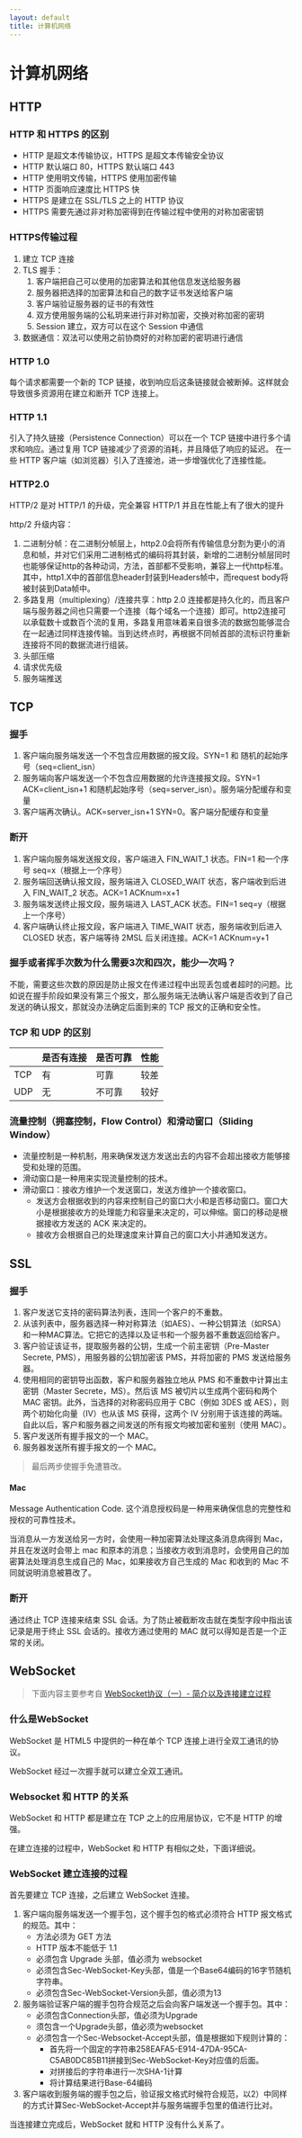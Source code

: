 ```yaml
---
layout: default
title: 计算机网络
---
```


# 计算机网络

## HTTP

### HTTP 和 HTTPS 的区别

 - HTTP 是超文本传输协议，HTTPS 是超文本传输安全协议
 - HTTP 默认端口 80，HTTPS 默认端口 443
 - HTTP 使用明文传输，HTTPS 使用加密传输
 - HTTP 页面响应速度比 HTTPS 快
 - HTTPS 是建立在 SSL/TLS 之上的 HTTP 协议
 - HTTPS 需要先通过非对称加密得到在传输过程中使用的对称加密密钥

### HTTPS传输过程

1. 建立 TCP 连接
2. TLS 握手：
    1. 客户端把自己可以使用的加密算法和其他信息发送给服务器
    2. 服务器把选择的加密算法和自己的数字证书发送给客户端
    3. 客户端验证服务器的证书的有效性
    4. 双方使用服务端的公私玥来进行非对称加密，交换对称加密的密玥
    5. Session 建立，双方可以在这个 Session 中通信
3. 数据通信：双法可以使用之前协商好的对称加密的密玥进行通信

### HTTP 1.0

每个请求都需要一个新的 TCP 链接，收到响应后这条链接就会被断掉。这样就会导致很多资源用在建立和断开 TCP 连接上。

### HTTP 1.1

 引入了持久链接（Persistence Connection）可以在一个 TCP 链接中进行多个请求和响应。通过复用 TCP 链接减少了资源的消耗，并且降低了响应的延迟。
 在一些 HTTP 客户端（如浏览器）引入了连接池，进一步增强优化了连接性能。

### HTTP2.0

HTTP/2 是对 HTTP/1 的升级，完全兼容 HTTP/1 并且在性能上有了很大的提升

http/2 升级内容：

1. 二进制分帧：在二进制分帧层上，http2.0会将所有传输信息分割为更小的消息和帧，并对它们采用二进制格式的编码将其封装，新增的二进制分帧层同时也能够保证http的各种动词，方法，首部都不受影响，兼容上一代http标准。其中，http1.X中的首部信息header封装到Headers帧中，而request body将被封装到Data帧中。
2. 多路复用（multiplexing）/连接共享：http 2.0 连接都是持久化的，而且客户端与服务器之间也只需要一个连接（每个域名一个连接）即可。http2连接可以承载数十或数百个流的复用，多路复用意味着来自很多流的数据包能够混合在一起通过同样连接传输。当到达终点时，再根据不同帧首部的流标识符重新连接将不同的数据流进行组装。
3. 头部压缩
4. 请求优先级
5. 服务端推送

## TCP

### 握手

1. 客户端向服务端发送一个不包含应用数据的报文段。SYN=1 和 随机的起始序号（seq=client_isn）
2. 服务端向客户端发送一个不包含应用数据的允许连接报文段。SYN=1  ACK=client_isn+1 和随机起始序号（seq=server_isn）。服务端分配缓存和变量
3. 客户端再次确认。ACK=server_isn+1 SYN=0。客户端分配缓存和变量

### 断开

1. 客户端向服务端发送报文段，客户端进入 FIN_WAIT_1 状态。FIN=1 和一个序号 seq=x（根据上一个序号）
2. 服务端回送确认报文段，服务端进入 CLOSED_WAIT 状态，客户端收到后进入 FIN_WAIT_2 状态。ACK=1 ACKnum=x+1
3. 服务端发送终止报文段，服务端进入 LAST_ACK 状态。FIN=1 seq=y（根据上一个序号）
4. 客户端确认终止报文段，客户端进入 TIME_WAIT 状态，服务端收到后进入 CLOSED 状态，客户端等待 2MSL 后关闭连接。ACK=1 ACKnum=y+1

### 握手或者挥手次数为什么需要3次和四次，能少一次吗？

不能，需要这些次数的原因是防止报文在传递过程中出现丢包或者超时的问题。比如说在握手阶段如果没有第三个报文，那么服务端无法确认客户端是否收到了自己发送的确认报文，那就没办法确定后面到来的 TCP 报文的正确和安全性。

### TCP 和 UDP 的区别

|      | 是否有连接 | 是否可靠 | 性能 |
| ---- | ---------- | :------- | ---- |
| TCP  | 有         | 可靠     | 较差 |
| UDP  | 无         | 不可靠   | 较好 |

### 流量控制（拥塞控制，Flow Control）和滑动窗口（Sliding Window）

- 流量控制是一种机制，用来确保发送方发送出去的内容不会超出接收方能够接受和处理的范围。
- 滑动窗口是一种用来实现流量控制的技术。
- 滑动窗口：接收方维护一个发送窗口，发送方维护一个接收窗口。
    - 发送方会根据收到的内容来控制自己的窗口大小和是否移动窗口。窗口大小是根据接收方的处理能力和容量来决定的，可以伸缩。窗口的移动是根据接收方发送的 ACK 来决定的。
    - 接收方会根据自己的处理速度来计算自己的窗口大小并通知发送方。

## SSL

### 握手

1. 客户发送它支持的密码算法列表，连同一个客户的不重数。
2. 从该列表中，服务器选择一种对称算法（如AES）、一种公钥算法（如RSA）和一种MAC算法。它把它的选择以及证书和一个服务器不重数返回给客户。
3. 客户验证该证书，提取服务器的公钥，生成一个前主密钥（Pre-Master Secrete, PMS），用服务器的公钥加密该 PMS，并将加密的 PMS 发送给服务器。
4. 使用相同的密钥导出函数，客户和服务器独立地从 PMS 和不重数中计算出主密钥（Master Secrete，MS）。然后该 MS 被切片以生成两个密码和两个 MAC 密钥。此外，当选择的对称密码应用于 CBC（例如 3DES 或 AES），则两个初始化向量（IV）也从该 MS 获得，这两个 IV 分别用于该连接的两端。自此以后，客户和服务器之间发送的所有报文均被加密和鉴别（使用 MAC）。
5. 客户发送所有握手报文的一个 MAC。
6. 服务器发送所有握手报文的一个 MAC。

> 最后两步使握手免遭篡改。

#### Mac

Message Authentication Code. 这个消息授权码是一种用来确保信息的完整性和授权的可靠性技术。

当消息从一方发送给另一方时，会使用一种加密算法处理这条消息病得到 Mac，并且在发送时会带上 mac 和原本的消息；当接收方收到消息时，会使用自己的加密算法处理消息生成自己的 Mac，如果接收方自己生成的 Mac 和收到的 Mac 不同就说明消息被篡改了。

### 断开

通过终止 TCP 连接来结束 SSL 会话。为了防止被截断攻击就在类型字段中指出该记录是用于终止 SSL 会话的。接收方通过使用的 MAC 就可以得知是否是一个正常的关闭。

## WebSocket

> 下面内容主要参考自 [WebSocket协议（一）- 简介以及连接建立过程](https://www.timefly.cn/learn-websocket-protocol-1/)

### 什么是WebSocket

WebSocket 是 HTML5 中提供的一种在单个 TCP 连接上进行全双工通讯的协议。

WebSocket 经过一次握手就可以建立全双工通讯。

### Websocket 和 HTTP 的关系

WebSocket 和 HTTP 都是建立在 TCP 之上的应用层协议，它不是 HTTP 的增强。

在建立连接的过程中，WebSocket 和 HTTP 有相似之处，下面详细说。

### WebSocket 建立连接的过程

首先要建立 TCP 连接，之后建立 WebSocket 连接。

1. 客户端向服务端发送一个握手包，这个握手包的格式必须符合 HTTP 报文格式的规范。其中：
    - 方法必须为 GET 方法
    - HTTP 版本不能低于 1.1
    - 必须包含 Upgrade 头部，值必须为 websocket
    - 必须包含Sec-WebSocket-Key头部，值是一个Base64编码的16字节随机字符串。
    - 必须包含Sec-WebSocket-Version头部，值必须为13
2. 服务端验证客户端的握手包符合规范之后会向客户端发送一个握手包。其中：
    - 必须包含Connection头部，值必须为Upgrade
    - 须包含一个Upgrade头部，值必须为websocket
    - 必须包含一个Sec-Websocket-Accept头部，值是根据如下规则计算的：
        - 首先将一个固定的字符串258EAFA5-E914-47DA-95CA-C5AB0DC85B11拼接到Sec-WebSocket-Key对应值的后面。
        - 对拼接后的字符串进行一次SHA-1计算
        - 将计算结果进行Base-64编码
3. 客户端收到服务端的握手包之后，验证报文格式时候符合规范，以2）中同样的方式计算Sec-WebSocket-Accept并与服务端握手包里的值进行比对。

当连接建立完成后，WebSocket 就和 HTTP 没有什么关系了。
